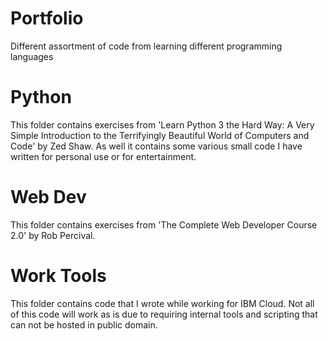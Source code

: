 # Portfolio
Different assortment of code from learning different programming languages

# Python
This folder contains exercises from 'Learn Python 3 the Hard Way: A Very Simple Introduction to the Terrifyingly Beautiful World of Computers and Code' by Zed Shaw.  As well it contains some various small code I have written for personal use or for entertainment.

# Web Dev
This folder contains exercises from 'The Complete Web Developer Course 2.0' by Rob Percival.

# Work Tools
This folder contains code that I wrote while working for IBM Cloud.  Not all of this code will work as is due to requiring internal tools and scripting that can not be hosted in public domain.
